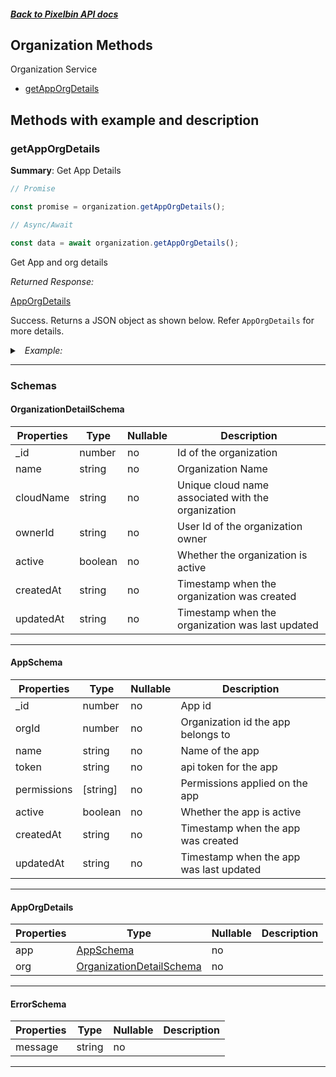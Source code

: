 ##### [Back to Pixelbin API docs](./README.md)

## Organization Methods

Organization Service

-   [getAppOrgDetails](#getapporgdetails)

## Methods with example and description

### getAppOrgDetails

**Summary**: Get App Details

```javascript
// Promise

const promise = organization.getAppOrgDetails();

// Async/Await

const data = await organization.getAppOrgDetails();
```

Get App and org details

_Returned Response:_

[AppOrgDetails](#apporgdetails)

Success. Returns a JSON object as shown below. Refer `AppOrgDetails` for more details.

<details>
<summary><i>&nbsp; Example:</i></summary>

```json
{
    "app": {
        "_id": 123,
        "orgId": 12,
        "name": "Desktop Client App",
        "permissions": ["read", "read_write"],
        "active": false,
        "createdAt": "2021-07-15T07:47:00Z",
        "updatedAt": "2021-07-15T07:47:00Z"
    },
    "org": {
        "_id": 12,
        "name": "org_1",
        "cloudName": "testcloudname",
        "accountType": "individual",
        "industry": "Ecommerce",
        "strength": "1",
        "active": "false"
    }
}
```

</details>

---

### Schemas

#### OrganizationDetailSchema

| Properties | Type    | Nullable | Description                                        |
| ---------- | ------- | -------- | -------------------------------------------------- |
| \_id       | number  | no       | Id of the organization                             |
| name       | string  | no       | Organization Name                                  |
| cloudName  | string  | no       | Unique cloud name associated with the organization |
| ownerId    | string  | no       | User Id of the organization owner                  |
| active     | boolean | no       | Whether the organization is active                 |
| createdAt  | string  | no       | Timestamp when the organization was created        |
| updatedAt  | string  | no       | Timestamp when the organization was last updated   |

---

#### AppSchema

| Properties  | Type     | Nullable | Description                             |
| ----------- | -------- | -------- | --------------------------------------- |
| \_id        | number   | no       | App id                                  |
| orgId       | number   | no       | Organization id the app belongs to      |
| name        | string   | no       | Name of the app                         |
| token       | string   | no       | api token for the app                   |
| permissions | [string] | no       | Permissions applied on the app          |
| active      | boolean  | no       | Whether the app is active               |
| createdAt   | string   | no       | Timestamp when the app was created      |
| updatedAt   | string   | no       | Timestamp when the app was last updated |

---

#### AppOrgDetails

| Properties | Type                                                  | Nullable | Description |
| ---------- | ----------------------------------------------------- | -------- | ----------- |
| app        | [AppSchema](#appschema)                               | no       |             |
| org        | [OrganizationDetailSchema](#organizationdetailschema) | no       |             |

---

#### ErrorSchema

| Properties | Type   | Nullable | Description |
| ---------- | ------ | -------- | ----------- |
| message    | string | no       |             |

---
